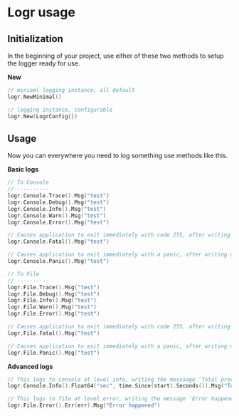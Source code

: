 # Logr usage

## Initialization

In the beginning of your project, use either of these two methods to setup the logger ready for use.

**New**
```go
// miniaml logging instance, all default
logr.NewMinimal()

// logging instance, configurable
logr.New(LogrConfig{})
```

## Usage

Now you can everywhere you need to log something use methods like this.

**Basic logs**
```go
// To Console
// ----------
logr.Console.Trace().Msg("test")
logr.Console.Debug().Msg("test")
logr.Console.Info().Msg("test")
logr.Console.Warn().Msg("test")
logr.Console.Error().Msg("test")

// Causes application to exit immediately with code 255, after writing message
logr.Console.Fatal().Msg("test")

// Causes application to exit immediately with a panic, after writing message
logr.Console.Panic().Msg("test")

// To File
// ----------
logr.File.Trace().Msg("test")
logr.File.Debug().Msg("test")
logr.File.Info().Msg("test")
logr.File.Warn().Msg("test")
logr.File.Error().Msg("test")

// Causes application to exit immediately with code 255, after writing message
logr.File.Fatal().Msg("test")

// Causes application to exit immediately with a panic, after writing message
logr.File.Panic().Msg("test")
```

**Advanced logs**
```go
// This logs to console at level info, writing the messaage 'Total processing time' and has an extra 'argument" named 'sec' with the value of a statement
logr.Console.Info().Float64("sec", time.Since(start).Seconds()).Msg("Total processing time")

// This logs to file at level error, writing the message 'Error happened' and adds the error and stacktrace from the 'err' variable
logr.File.Error().Err(err).Msg("Error happened")
```
